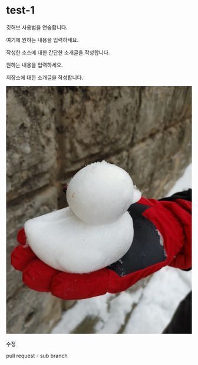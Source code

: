 # test-1
깃허브 사용법을 연습합니다. 

여기에 원하는 내용을 입력하세요.

작성한 소스에 대한 간단한 소개글을 작성합니다. 

원하는 내용을 입력하세요.

저장소에 대한 소개글을 작성합니다. 

![눈오리](./images/duck.jpg)

수정

pull request - sub branch
